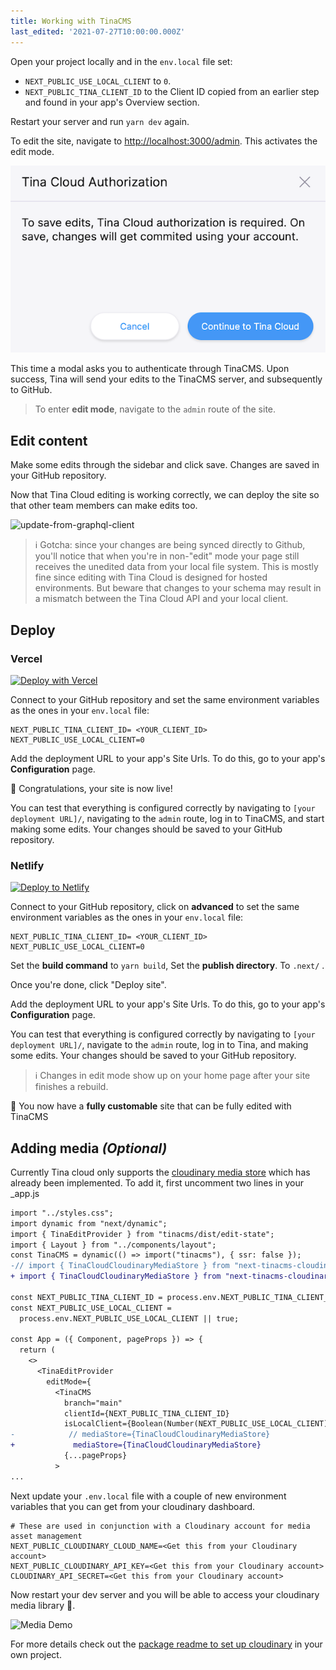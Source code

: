 ```yaml
---
title: Working with TinaCMS
last_edited: '2021-07-27T10:00:00.000Z'
---
```


Open your project locally and in the `env.local` file set:

- `NEXT_PUBLIC_USE_LOCAL_CLIENT` to `0`.
- `NEXT_PUBLIC_TINA_CLIENT_ID` to the Client ID copied from an earlier step and found in your app's Overview section.

Restart your server and run `yarn dev` again.

To edit the site, navigate to <a href="http://localhost:3000/admin" target="_blank">http://localhost:3000/admin</a>. This activates the edit mode.

![](https://raw.githubusercontent.com/tinacms/tina-cloud-starter/main/public/uploads/tina-cloud-authorization.png)

This time a modal asks you to authenticate through TinaCMS. Upon success, Tina will send your edits to the TinaCMS server, and subsequently to GitHub.

> To enter **edit mode**, navigate to the `admin` route of the site.

## Edit content

Make some edits through the sidebar and click save.
Changes are saved in your GitHub repository.

Now that Tina Cloud editing is working correctly, we can deploy the site so that other team members can make edits too.

![update-from-graphql-client](/img/update-from-graphql-client.jpg)

> ℹ️ Gotcha: since your changes are being synced directly to Github, you'll notice that when you're in non-"edit" mode your page still receives the unedited data from your local file system. This is mostly fine since editing with Tina Cloud is designed for hosted environments. But beware that changes to your schema may result in a mismatch between the Tina Cloud API and your local client.

## Deploy

### Vercel

[![Deploy with Vercel](https://vercel.com/button)](https://vercel.com/new/)

Connect to your GitHub repository and set the same environment variables as the ones in your `env.local` file:

```
NEXT_PUBLIC_TINA_CLIENT_ID= <YOUR_CLIENT_ID>
NEXT_PUBLIC_USE_LOCAL_CLIENT=0
```

Add the deployment URL to your app's Site Urls. To do this, go to your app's **Configuration** page.

🎉 Congratulations, your site is now live!

You can test that everything is configured correctly by navigating to `[your deployment URL]/`, navigating to the `admin` route,
log in to TinaCMS, and start making some edits. Your changes should be saved to your GitHub repository.

### Netlify

[![Deploy to Netlify](https://www.netlify.com/img/deploy/button.svg)](https://app.netlify.com/start/)

Connect to your GitHub repository, click on **advanced** to set the same environment variables as the ones in your `env.local` file:

```
NEXT_PUBLIC_TINA_CLIENT_ID= <YOUR_CLIENT_ID>
NEXT_PUBLIC_USE_LOCAL_CLIENT=0
```

Set the **build command** to `yarn build`,
Set the **publish directory**. To `.next/` .

Once you're done, click "Deploy site".

Add the deployment URL to your app's Site Urls. To do this, go to your app's **Configuration** page.

You can test that everything is configured correctly by navigating to `[your deployment URL]/`, navigate to the `admin` route,
log in to Tina, and making some edits. Your changes should be saved to your GitHub repository.

> ℹ️ Changes in edit mode show up on your home page after your site finishes a rebuild.


🎉 You now have a **fully customable** site that can be fully edited with TinaCMS 

## Adding media *(Optional)*

Currently Tina cloud only supports the [cloudinary media store](https://github.com/tinacms/tinacms/tree/main/packages/next-tinacms-cloudinary) which has already been implemented. To add it, first uncomment two lines in your _app.js

```diff
import "../styles.css";
import dynamic from "next/dynamic";
import { TinaEditProvider } from "tinacms/dist/edit-state";
import { Layout } from "../components/layout";
const TinaCMS = dynamic(() => import("tinacms"), { ssr: false });
-// import { TinaCloudCloudinaryMediaStore } from "next-tinacms-cloudinary";
+ import { TinaCloudCloudinaryMediaStore } from "next-tinacms-cloudinary";

const NEXT_PUBLIC_TINA_CLIENT_ID = process.env.NEXT_PUBLIC_TINA_CLIENT_ID;
const NEXT_PUBLIC_USE_LOCAL_CLIENT =
  process.env.NEXT_PUBLIC_USE_LOCAL_CLIENT || true;

const App = ({ Component, pageProps }) => {
  return (
    <>
      <TinaEditProvider
        editMode={
          <TinaCMS
            branch="main"
            clientId={NEXT_PUBLIC_TINA_CLIENT_ID}
            isLocalClient={Boolean(Number(NEXT_PUBLIC_USE_LOCAL_CLIENT))}
-            // mediaStore={TinaCloudCloudinaryMediaStore}
+             mediaStore={TinaCloudCloudinaryMediaStore}
            {...pageProps}
          >
...
```

Next update your `.env.local` file with a couple of new environment variables that you can get from your cloudinary dashboard.

```env
# These are used in conjunction with a Cloudinary account for media asset management
NEXT_PUBLIC_CLOUDINARY_CLOUD_NAME=<Get this from your Cloudinary account>
NEXT_PUBLIC_CLOUDINARY_API_KEY=<Get this from your Cloudinary account>
CLOUDINARY_API_SECRET=<Get this from your Cloudinary account>
```

Now restart your dev server and you will be able to access your cloudinary media library 🤩. 

![Media Demo](/img/tina-starter/Media_video.gif)

For more details check out the [package readme to set up cloudinary](https://github.com/tinacms/tinacms/tree/main/packages/next-tinacms-cloudinary) in your own project.